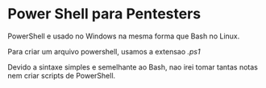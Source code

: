 
# Power Shell para Pentesters

PowerShell e usado no Windows na mesma forma que Bash no Linux.

Para criar um arquivo powershell, usamos a extensao *.ps1*

Devido a sintaxe simples e semelhante ao Bash, nao irei tomar tantas notas nem criar scripts de PowerShell.